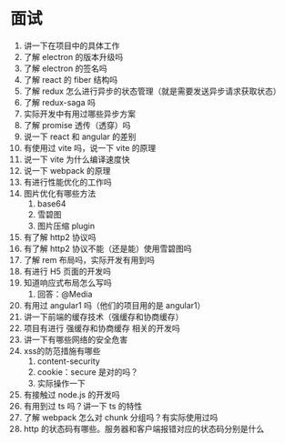 # 面试

1. 讲一下在项目中的具体工作
2. 了解 electron 的版本升级吗
3. 了解 electron 的签名吗
4. 了解 react 的 fiber 结构吗
5. 了解 redux 怎么进行异步的状态管理（就是需要发送异步请求获取状态）
6. 了解 redux-saga 吗
7. 实际开发中有用过哪些异步方案
8. 了解 promise 透传（透穿）吗
9. 说一下 react 和 angular 的差别
10. 有使用过 vite 吗，说一下 vite 的原理
11. 说一下 vite 为什么编译速度快
12. 说一下 webpack 的原理
13. 有进行性能优化的工作吗
14. 图片优化有哪些方法
    1. base64
    2. 雪碧图
    3. 图片压缩 plugin
15. 有了解 http2 协议吗
16. 有了解 http2 协议不能（还是能）使用雪碧图吗
17. 了解 rem 布局吗，实际开发有用到吗
18. 有进行 H5 页面的开发吗
19. 知道响应式布局怎么写吗
    1. 回答：@Media
20. 有用过 angular1 吗（他们的项目用的是 angular1）
21. 讲一下前端的缓存技术（强缓存和协商缓存）
22. 项目有进行 强缓存和协商缓存 相关的开发吗
23. 讲一下有哪些网络的安全危害
24. xss的防范措施有哪些
    1. content-security
    2. cookie：secure 是对的吗？
    3. 实际操作一下
25. 有接触过 node.js 的开发吗
26. 有用到过 ts 吗？讲一下 ts 的特性
27. 了解 webpack 怎么对 chunk 分组吗？有实际使用过吗
28. http 的状态码有哪些。服务器和客户端报错对应的状态码分别是什么
